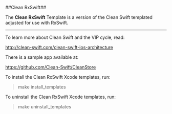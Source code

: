 ##Clean RxSwift##

The **Clean RxSwift** Template is a version of the Clean Swift templated adjusted for use with RxSwift.

___

To learn more about Clean Swift and the VIP cycle, read:

http://clean-swift.com/clean-swift-ios-architecture

There is a sample app available at:

https://github.com/Clean-Swift/CleanStore

To install the Clean RxSwift Xcode templates, run:

> make install_templates

To uninstall the Clean RxSwift Xcode templates, run:

> make uninstall_templates
